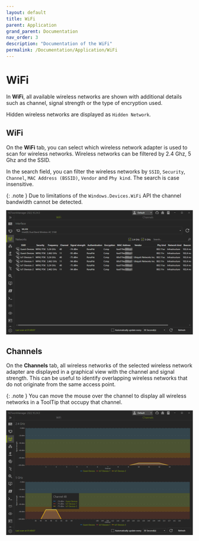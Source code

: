 ```yaml
---
layout: default
title: WiFi
parent: Application
grand_parent: Documentation
nav_order: 3
description: "Documentation of the WiFi"
permalink: /Documentation/Application/WiFi
---
```


# WiFi

In **WiFi**, all available wireless networks are shown with additional details such as channel, signal strength or the type of encryption used.

Hidden wireless networks are displayed as `Hidden Network`.

## WiFi

On the **WiFi** tab, you can select which wireless network adapter is used to scan for wireless networks. Wireless networks can be filtered by 2.4 Ghz, 5 Ghz and the SSID.

In the search field, you can filter the wireless networks by `SSID`, `Security`, `Channel`, `MAC Address (BSSID)`, `Vendor` and `Phy kind`. The search is case insensitive.

{: .note }
Due to limitations of the `Windows.Devices.WiFi` API the channel bandwidth cannot be detected.

![WiFi](03_WiFi.png)

## Channels

On the **Channels** tab, all wireless networks of the selected wireless network adapter are displayed in a graphical view with the channel and signal strength. This can be useful to identify overlapping wireless networks that do not originate from the same access point.

{: .note }
You can move the mouse over the channel to display all wireless networks in a ToolTip that occupy that channel.

![WiFi_Channel](03_WiFi_Channel.png)
